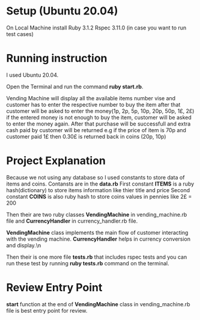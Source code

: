 # Setup (Ubuntu 20.04)
On Local Machine install 
Ruby 3.1.2
Rspec 3.11.0   (in case you want to run test cases)


# Running instruction
I used Ubuntu 20.04.

Open the Terminal and run the command **ruby start.rb**.

Vending Machine will display all the available items number vise 
and customer has to enter the respective number to buy the item 
after that customer will be asked to enter the money(1p, 2p, 5p, 10p, 20p, 50p, 1£, 2£)
if the entered money is not enough to buy the item, customer will be asked to enter the money again.
After that purchase will be successfull and extra cash paid by customer will be returned e.g if 
the price of item is 70p and customer paid 1£ then 0.30£ is returned back in coins (20p, 10p)

# Project Explanation

Because we not using any database so I used constants to store data of items and coins.
Contansts are in the **data.rb**
First constant **ITEMS** is a ruby hash(dictionary) to store items information like thier title and price
Second constant **COINS** is also ruby hash to store coins values in pennies like 2£ = 200

Then their are two ruby classes 
**VendingMachine** in vending_machine.rb file
and 
**CurrencyHandler** in currency_handler.rb file.

**VendingMachine** class implements the main flow of customer interacting with the vending machine.
**CurrencyHandler** helps in currency conversion and display.\n

Then their is one more file **tests.rb** that includes rspec tests and you can run these test by running **ruby tests.rb** command on the terminal.

# Review Entry Point 

**start** function at the end of **VendingMachine** class in vending_machine.rb file is best entry point for review.






